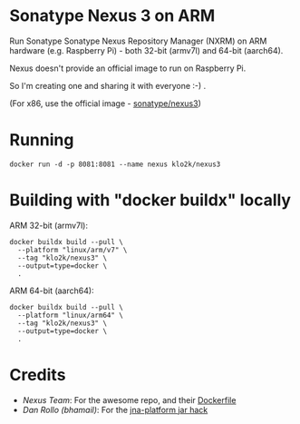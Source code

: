 # Sonatype Nexus 3 on ARM

Run Sonatype Sonatype Nexus Repository Manager (NXRM) on ARM hardware (e.g. Raspberry Pi) - both 32-bit (armv7l) and 64-bit (aarch64).

Nexus doesn't provide an official image to run on Raspberry Pi.

So I'm creating one and sharing it with everyone :-) .

(For x86, use the official image - [sonatype/nexus3](https://hub.docker.com/r/sonatype/nexus3/))




# Running
```
docker run -d -p 8081:8081 --name nexus klo2k/nexus3
```




# Building with "docker buildx" locally
ARM 32-bit (armv7l):
```
docker buildx build --pull \
  --platform "linux/arm/v7" \
  --tag "klo2k/nexus3" \
  --output=type=docker \
  .
```

ARM 64-bit (aarch64):
```
docker buildx build --pull \
  --platform "linux/arm64" \
  --tag "klo2k/nexus3" \
  --output=type=docker \
  .
```




# Credits
- *Nexus Team*: For the awesome repo, and their [Dockerfile](https://github.com/sonatype/docker-nexus3/blob/master/Dockerfile)
- *Dan Rollo (bhamail)*: For the [jna-platform jar hack](https://bhamail.github.io/pinexus/nexussetup.html)
